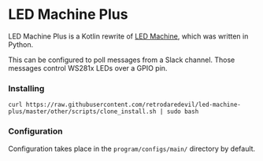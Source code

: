 # LED Machine Plus
LED Machine Plus is a Kotlin rewrite of [LED Machine](https://github.com/retrodaredevil/led-machine),
which was written in Python.

This can be configured to poll messages from a Slack channel. Those messages control WS281x LEDs over a GPIO pin.

### Installing
```shell
curl https://raw.githubusercontent.com/retrodaredevil/led-machine-plus/master/other/scripts/clone_install.sh | sudo bash
```

### Configuration
Configuration takes place in the `program/configs/main/` directory by default.
